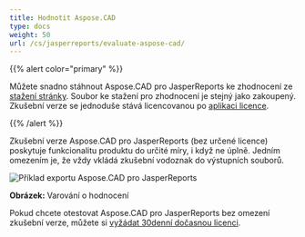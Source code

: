 ```yaml
---
title: Hodnotit Aspose.CAD
type: docs
weight: 50
url: /cs/jasperreports/evaluate-aspose-cad/
---
```


{{% alert color="primary" %}}

Můžete snadno stáhnout Aspose.CAD pro JasperReports ke zhodnocení ze [stažení stránky](https://downloads.aspose.com/cad/jasperreports). Soubor ke stažení pro zhodnocení je stejný jako zakoupený. Zkušební verze se jednoduše stává licencovanou po [aplikaci licence](/cad/jasperreports/licensing/).

{{% /alert %}}

Zkušební verze Aspose.CAD pro JasperReports (bez určené licence) poskytuje funkcionalitu produktu do určité míry, i když ne úplně. Jedním omezením je, že vždy vkládá zkušební vodoznak do výstupních souborů.

![Příklad exportu Aspose.CAD pro JasperReports](/_assets/jasper/AreaChartReport.jpg)

**Obrázek:** Varování o hodnocení

Pokud chcete otestovat Aspose.CAD pro JasperReports bez omezení zkušební verze, můžete si [vyžádat 30denní dočasnou licenci](https://purchase.aspose.com/temporary-license).
